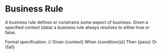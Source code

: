 # Business Rule

A business rule defines or constrains some aspect of business. Given a specified context (data) a business rule always resolves to either true or false.

Formal specification: // Given {context} When {condition(s)} Then {pass} Or {fail}
